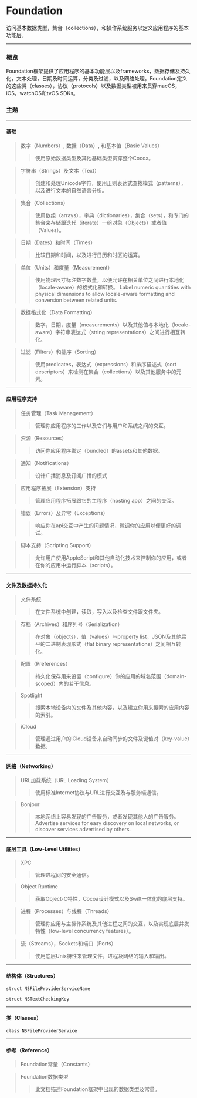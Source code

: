 # Foundation
访问基本数据类型，集合（collections），和操作系统服务以定义应用程序的基本功能层。

***

### 概览
Foundation框架提供了应用程序的基本功能层以及frameworks，数据存储及持久化，文本处理，日期及时间运算，分类及过滤，以及网络处理。Foundation定义的这些类（classes），协议（protocols）以及数据类型被用来贯穿macOS，iOS，watchOS和tvOS SDKs。

### 主题

***

#### 基础

> 数字（Numbers）, 数据（Data）, 和基本值（Basic Values）
>> 使用原始数据类型及其他基础类型贯穿整个Cocoa。

> 字符串（Strings）及文本（Text）
>> 创建和处理Unicode字符，使用正则表达式查找模式（patterns），以及进行文本的自然语言分析。

> 集合（Collections）
>> 使用数组（arrays），字典（dictionaries），集合（sets），和专门的集合来存储跟迭代（iterate）一组对象（Objects）或者值（Values）。

> 日期（Dates）和时间（Times）
>> 比较日期和时间，以及进行日历和时区的运算。

> 单位（Units）和度量（Measurement）
>> 使用物理尺寸标注数字数量，以便允许在相关单位之间进行本地化（locale-aware）的格式化和转换。
>  Label numeric quantities with physical dimensions to allow locale-aware formatting and conversion between related units.

> 数据格式化（Data Formatting）
>> 数字，日期，度量（measurements）以及其他值与本地化（locale-aware）字符串表达式（string representations）之间进行相互转化。

> 过滤（Filters）和排序（Sorting）
>> 使用predicates，表达式（expressions）和排序描述式（sort descriptors）来检测在集合（collections）以及其他服务中的元素。

***

#### 应用程序支持

> 任务管理（Task Management）
>> 管理你应用程序的工作以及它们与用户和系统之间的交互。

> 资源（Resources）
>> 访问你应用程序绑定（bundled）的assets和其他数据。

> 通知（Notifications）
>> 设计广播消息及订阅广播的模式

> 应用程序拓展（Extension）支持
>> 管理应用程序拓展跟它的主程序（hosting app）之间的交互。

> 错误（Errors）及异常（Exceptions）
>> 响应你在api交互中产生的问题情况，微调你的应用以便更好的调试。

> 脚本支持（Scripting Support）
>> 允许用户使用AppleScript和其他自动化技术来控制你的应用，或者在你的应用中运行脚本（scripts）。

***

#### 文件及数据持久化

> 文件系统
>> 在文件系统中创建，读取，写入以及检查文件跟文件夹。

> 存档（Archives）和序列号（Serialization）
>> 在对象（objects），值（values）与property list，JSON及其他扁平的二进制表现形式（flat binary representations）之间相互转化。

> 配置（Preferences）
>> 持久化保存用来设置（configure）你的应用的域名范围（domain-scoped）内的若干信息。

> Spotlight
>> 搜索本地设备内的文件及其他内容，以及建立你用来搜索的应用内容的索引。

> iCloud
>> 管理通过用户的iCloud设备来自动同步的文件及键值对（key-value）数据。

***

#### 网络（Networking）

> URL加载系统（URL Loading System）
>> 使用标准Internet协议与URL进行交互及与服务端通信。

> Bonjour
>> 本地网络上容易发现的广告服务，或者发现其他人的广告服务。
>> Advertise services for easy discovery on local networks, or discover services advertised by others.

***

#### 底层工具（Low-Level Utilities）

> XPC
>> 管理进程间的安全通信。

> Object Runtime
>> 获取Object-C特性，Cocoa设计模式以及Swift一体化的底层支持。

> 进程（Processes）与线程（Threads）
>> 管理你应用与主操作系统及其他进程之间的交互，以及实现底层并发特性（low-level concurrency features）。

> 流（Streams），Sockets和端口（Ports）
>> 使用底层Unix特性来管理文件，进程及网络的输入和输出。
***

#### 结构体（Structures）

```
struct NSFileProviderServiceName
```

```
struct NSTextCheckingKey
```

***

#### 类（Classes）

```
class NSFileProviderService
```

***

#### 参考（Reference）

> Foundation常量（Constants）

> Foundation数据类型
>> 此文档描述Foundation框架中出现的数据类型及常量。
